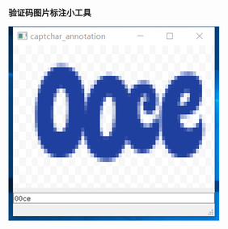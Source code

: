 ### 验证码图片标注小工具
![标注工具截图](https://github.com/TerryBryant/MyCaptchar/blob/master/cnn_tensorflow/res_image/annotation.png)
